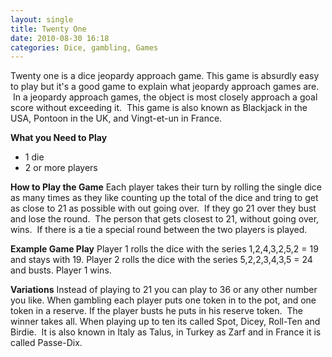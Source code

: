 ```yaml
---
layout: single
title: Twenty One
date: 2010-08-30 16:18
categories: Dice, gambling, Games
---
```

Twenty one is a dice jeopardy approach game.
This game is absurdly easy to play but it's a good game to explain what jeopardy approach games are.  In a jeopardy approach games, the object is most closely approach a goal score without exceeding it.  This game is also known as Blackjack in the USA, Pontoon in the UK, and Vingt-et-un in France.

<strong>What you Need to Play</strong>
<ul>
	<li>1 die</li>
	<li>2 or more players</li>
</ul>
<strong>How to Play the Game</strong>
Each player takes their turn by rolling the single dice as many times as they like counting up the total of the dice and tring to get as close to 21 as possible with out going over.  If they go 21 over they bust and lose the round.  The person that gets closest to 21, without going over, wins.  If there is a tie a special round between the two players is played.

<strong>Example Game Play</strong>
Player 1 rolls the dice with the series 1,2,4,3,2,5,2 = 19 and stays with 19.
Player 2 rolls the dice with the series 5,2,2,3,4,3,5 = 24 and busts.
Player 1 wins.

<strong>Variations</strong>
Instead of playing to 21 you can play to 36 or any other number you like.
When gambling each player puts one token in to the pot, and one token in a reserve. If the player busts he puts in his reserve token.  The winner takes all.
When playing up to ten its called Spot, Dicey, Roll-Ten and Birdie.  It is also known in Italy as Talus, in Turkey as Zarf and in France it is called Passe-Dix.
